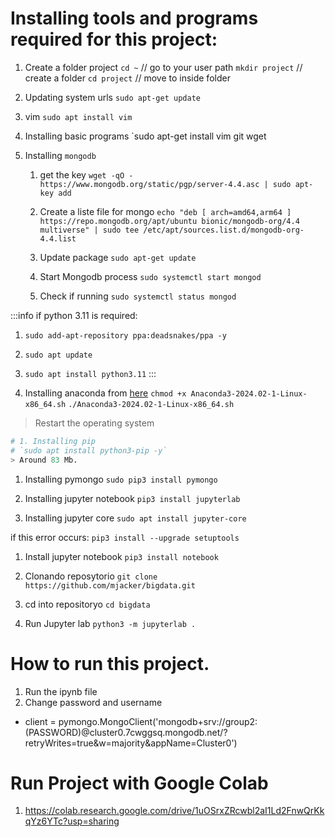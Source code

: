 # Installing tools and programs required for this project:

1. Create a folder project
`cd ~` // go to your user path
`mkdir project` // create a folder
`cd project` // move to inside folder

1. Updating system urls
`sudo apt-get update`

1. vim
`sudo apt install vim`

1. Installing basic programs
`sudo apt-get install vim git wget

1. Installing `mongodb`

	1. get the key
`wget -qO - https://www.mongodb.org/static/pgp/server-4.4.asc | sudo apt-key add`
	1. Create a liste file for mongo
`echo "deb [ arch=amd64,arm64 ] https://repo.mongodb.org/apt/ubuntu bionic/mongodb-org/4.4 multiverse" | sudo tee /etc/apt/sources.list.d/mongodb-org-4.4.list`

	1. Update package
`sudo apt-get update`

	1. Start Mongodb process
`sudo systemctl start mongod`

	1. Check if running
`sudo systemctl status mongod`

:::info
if python 3.11 is required:
1. `sudo add-apt-repository ppa:deadsnakes/ppa -y`
1. `sudo apt update`
1. `sudo apt install python3.11`
:::

1. Installing anaconda from [here](https://repo.anaconda.com/archive/Anaconda3-2024.02-1-Linux-x86_64.sh)
`chmod +x Anaconda3-2024.02-1-Linux-x86_64.sh`
`./Anaconda3-2024.02-1-Linux-x86_64.sh`
> Restart the operating system

```python
# 1. Installing pip
# `sudo apt install python3-pip -y` 
> Around 83 Mb.
```

1. Installing pymongo
`sudo pip3 install pymongo`

1. Installing jupyter notebook
`pip3 install jupyterlab`

1. Installing jupyter core
`sudo apt install jupyter-core`

if this error occurs:
`pip3 install --upgrade setuptools`

1. Install jupyter notebook
`pip3 install notebook`


1. Clonando reposytorio
`git clone https://github.com/mjacker/bigdata.git`

1. cd into repositoryo
`cd bigdata`

1. Run Jupyter lab
`python3 -m jupyterlab .`


# How to run this project.

1. Run the ipynb file
2. Change password and username
* client = pymongo.MongoClient('mongodb+srv://group2:(PASSWORD)@cluster0.7cwggsq.mongodb.net/?retryWrites=true&w=majority&appName=Cluster0')

# Run Project with Google Colab
1. https://colab.research.google.com/drive/1uOSrxZRcwbl2aI1Ld2FnwQrKkqYz6YTc?usp=sharing
